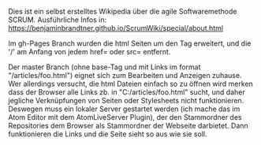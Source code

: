 Dies ist ein selbst erstelltes Wikipedia über die agile Softwaremethode SCRUM. Ausführliche Infos in: https://benjaminbrandtner.github.io/ScrumWiki/special/about.html

Im gh-Pages Branch wurden die html Seiten um den <base href="https://benjaminbrandtner.github.io/ScrumWiki/"> Tag erweitert, und die '/' am Anfang von jedem href= oder src= entfernt.

Der master Branch (ohne base-Tag und mit Links im format "/articles/foo.html") eignet sich zum Bearbeiten und Anzeigen zuhause.  
Wer allerdings versucht, die html Dateien einfach so zu öffnen wird merken dass der Browser alle Links zb. in "C:/articles/foo.html" sucht, und daher jegliche Verknüpfungen von Seiten oder Stylesheets nicht funktionieren.  
Deswegen muss ein lokaler Server gestartet werden (ich mache das im Atom Editor mit dem AtomLiveServer Plugin), der den Stammordner des Repositories dem Browser als Stammordner der Webseite darbietet. Dann funktionieren die Links und die Seite sieht so aus wie sie soll.
